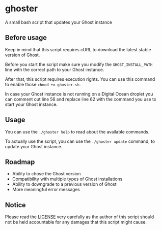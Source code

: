 # ghoster

A small bash script that updates your Ghost instance

## Before usage

Keep in mind that this script requires cURL to download the latest stable version of Ghost.

Before you start the script make sure you modify the `GHOST_INSTALL_PATH` line with the correct path to your Ghost instance.

After that, this script requires execution rights. You can use this command to enable those `chmod +x ghoster.sh`.

In case your Ghost instance is not running on a Digital Ocean droplet you can comment out line 56 and replace line 62 with the command you use to start your Ghost instance.

## Usage

You can use the `./ghoster help` to read about the available commands.

To actually use the script, you can use the `./ghoster update` command, to update your Ghost instance.

## Roadmap

* Ability to chose the Ghost version
* Compatibility with multiple types of Ghost installations
* Ability to downgrade to a previous version of Ghost
* More meaningful error messages

## Notice

Please read the [LICENSE](LICENSE) very carefully as the author of this script should not be held accountable for any damages that this script might cause.
